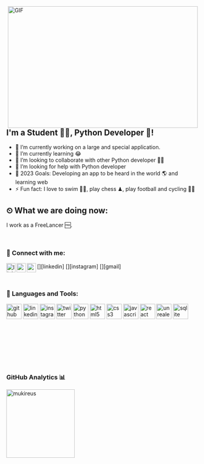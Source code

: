 <img align="right" alt="GIF" src="https://github.com/abhisheknaiidu/abhisheknaiidu/blob/master/code.gif?raw=true" width="500" height="320" />

## I'm a Student 👨‍🎓, Python Developer 🚀!
- 🔭 I’m currently working on a large and special application.
- 🌱 I’m currently learning 😂
- 👯 I’m looking to collaborate with other Python developer 👩‍💻 
- 🤔 I’m looking for help with Python developer
- 🥅 2023 Goals: Developing an app to be heard in the world 🌎 and learning web
- ⚡ Fun fact: I love to swim 🏊‍♀️, play chess ♟, play football and cycling 🚴‍♀️
## ⏲ What we are doing now:
I  work as a FreeLancer 🆓.

<br />

### 📩 Connect with me:

[<img align="left" alt="linkedin | LinkedIn" width="24px" src="https://raw.githubusercontent.com/peterthehan/peterthehan/master/assets/linkedin.svg" />][linkedin]
[<img align="left" height="24" width="24" src="https://cdn.jsdelivr.net/npm/simple-icons@v4/icons/instagram.svg" />][instagram]
[<img align="left" height="24" width="24" src="https://cdn.jsdelivr.net/npm/simple-icons@v4/icons/gmail.svg" />][gmail]

<br />

### 🔧 Languages and Tools:

[<img src='https://cdn.jsdelivr.net/npm/simple-icons@3.0.1/icons/github.svg' alt='github' height='40'>](https://github.com/berkeakturk14) 
[<img src='https://cdn.jsdelivr.net/npm/simple-icons@3.0.1/icons/linkedin.svg' alt='linkedin' height='40'>](https://www.linkedin.com/in/in/berke-aktürk-337bb2145//)
[<img src='https://cdn.jsdelivr.net/npm/simple-icons@3.0.1/icons/instagram.svg' alt='instagram' height='40'>](https://www.instagram.com/berkeakturk14/)
[<img src='https://cdn.jsdelivr.net/npm/simple-icons@3.0.1/icons/twitter.svg' alt='twitter' height='40'>](https://twitter.com/BerkeAktrk)
[<img src='https://cdn.jsdelivr.net/npm/simple-icons@3.0.1/icons/python.svg' alt='python' height='40'>](https://www.python.org)
[<img src='https://cdn.jsdelivr.net/npm/simple-icons@3.0.1/icons/html5.svg' alt='html5' height='40'>](https://html.com)
[<img src='https://cdn.jsdelivr.net/npm/simple-icons@3.0.1/icons/css3.svg' alt='css3' height='40'>](https://www.w3schools.com/css/)
[<img src='https://cdn.jsdelivr.net/npm/simple-icons@3.0.1/icons/javascript.svg' alt='javascript' height='40'>](https://developer.mozilla.org/en-US/docs/Web/JavaScript)
[<img src='https://cdn.jsdelivr.net/npm/simple-icons@3.0.1/icons/react.svg' alt='react' height='40'>](https://reactjs.org)
[<img src='https://cdn.jsdelivr.net/npm/simple-icons@3.0.1/icons/unrealengine.svg' alt='unrealengine' height='40'>](https://www.unrealengine.com/en-US)
[<img src='https://cdn.jsdelivr.net/npm/simple-icons@3.0.1/icons/sqlite.svg' alt='sqlite' height='40'>](https://www.sqlite.org/index.html)  





<br />


<br />
<br />
<br />
<br />
<br />


### GitHub Analytics 📊

  <img height="180em" align="left" src="https://github-readme-stats.vercel.app/api/top-langs?username=berkeakturk14&show_icons=true&locale=en&layout=compact&langs_count=8&theme=radical" alt="mukireus"/>
</a>

<br />
<br />

